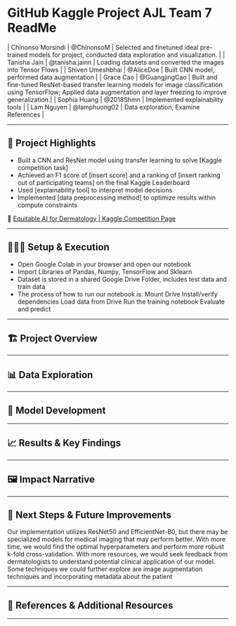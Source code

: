 # GitHub Kaggle Project AJL Team 7 ReadMe

| Chinonso Morsindi | @ChinonsoM | Selected and finetuned ideal pre-trained models for project, conducted data exploration and visualization. |
| Tanisha Jain | @tanisha.jainn | Loading datasets and converted the images into Tensor Flows |
| Shiven Umeshbhai | @AliceDoe | Built CNN model, performed data augmentation |
| Grace Cao | @GuangjingCao | Built and fine-tuned ResNet-based transfer learning models for image classification using TensorFlow; Applied data augmentation and layer freezing to improve generalization.|
| Sophia Huang | @2018Shmn | Implemented explainability tools |
| Lam Nguyen | @lamphuong02 | Data exploration, Examine References |

---

## **🎯 Project Highlights**

* Built a CNN and ResNet model using transfer learning to solve \[Kaggle competition task\]
* Achieved an F1 score of \[insert score\] and a ranking of \[insert ranking out of participating teams\] on the final Kaggle Leaderboard
* Used \[explainability tool\] to interpret model decisions
* Implemented \[data preprocessing method\] to optimize results within compute constraints

🔗 [Equitable AI for Dermatology | Kaggle Competition Page](https://www.kaggle.com/competitions/bttai-ajl-2025/overview)

---

## **👩🏽‍💻 Setup & Execution**

* Open Google Colab in your browser and open our notebook
* Import Libraries of Pandas, Numpy, TensorFlow and Sklearn 
* Dataset is stored in a shared Google Drive Folder, includes test data and train data
* The process of how to run our notebook is:
Mount Drive
Install/verify dependencies
Load data from Drive
Run the training notebook
Evaluate and predict

---

## **🏗️ Project Overview**

---

## **📊 Data Exploration**

---

## **🧠 Model Development**

---

## **📈 Results & Key Findings** 

---

## **🖼️ Impact Narrative**

---

## **🚀 Next Steps & Future Improvements** 
Our implementation utilizes ResNet50 and EfficientNet-B0, but there may be specialized models for medical imaging that may perform better. 
With more time, we would find the optimal hyperparameters and perform more robust k-fold cross-validation. With more resources, we would seek feedback from dermatologists to understand potential clinical application of our model.
Some techniques we could further explore are image augmentation techniques and incorporating metadata about the patient

---

## **📄 References & Additional Resources**

---
